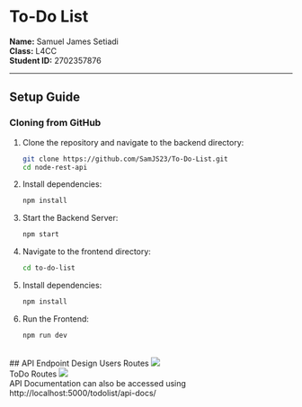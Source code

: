 # To-Do List 

**Name:** Samuel James Setiadi  
**Class:** L4CC  
**Student ID:** 2702357876  

---

## Setup Guide  

###  Cloning from GitHub  

1. Clone the repository and navigate to the backend directory:  
   ```sh
   git clone https://github.com/SamJS23/To-Do-List.git
   cd node-rest-api
2. Install dependencies:  
   ```sh
   npm install
3. Start the Backend Server:  
   ```sh
   npm start
4. Navigate to the frontend directory: 
   ```sh
   cd to-do-list
5. Install dependencies:  
   ```sh
   npm install
6. Run the Frontend:
   ```sh
   npm run dev
<br> 
## API Endpoint Design 
Users Routes 
<img src="API Endpoint Design Images\Screenshot 2025-05-06 172250.png"><br>
ToDo Routes 
<img src="API Endpoint Design Images\Screenshot 2025-05-06 172300.png"><br>
API Documentation can also be accessed using http://localhost:5000/todolist/api-docs/


